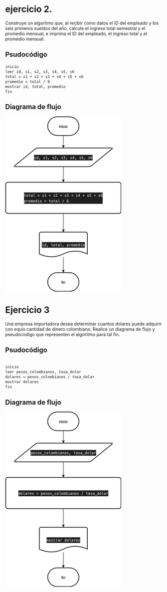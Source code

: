# ejercicio 2. 

Construye un algoritmo que, al recibir como datos el ID del empleado y los seis primeros sueldos del año, calcule el ingreso total semestral y el promedio mensual, e imprima el ID del empleado, el ingreso total y el promedio mensual.

## Psudocódigo 

```
inicio 
leer id, s1, s2, s3, s4, s5, s6
total = s1 + s2 + s3 + s4 + s5 + s6
promedio = total / 6 
mostrar id, total, promedio 
fin
```
## Diagrama de flujo
![ejercico2](ejercicio2.drawio.png)


# Ejercicio 3 

Una empresa importadora desea determinar cuantos dolares puede adquirir con equis cantidad de dinero colombiano. Realice un diagrama de flujo y pseudocodigo que representen el algoritmo para tal fin. 

## Psudocódigo 

```

inicio
leer pesos_colombianos, tasa_dolar
dolares = pesos_colombianos / tasa_dolar
mostrar dolares
fin

```
## Diagrama de flujo
![ejercico2](ejercicio3.drawio.png)
